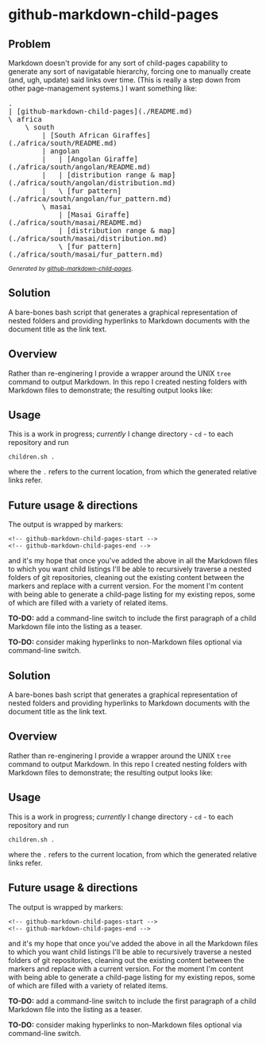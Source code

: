 # github-markdown-child-pages

## Problem

Markdown doesn't provide for any sort of child-pages capability to generate any sort of navigatable hierarchy, forcing one to manually create (and, ugh, update) said links over time. (This is really a step down from other page-management systems.) I want something like:

<!-- github-markdown-child-pages-start -->
<p style="font-family:monospace;">
.<br>
| [github-markdown-child-pages](./README.md)<br>
\ africa<br>
&nbsp;&nbsp;&nbsp;&nbsp;\ south<br>
&nbsp;&nbsp;&nbsp;&nbsp;&nbsp;&nbsp;&nbsp;&nbsp;| [South African Giraffes](./africa/south/README.md)<br>
&nbsp;&nbsp;&nbsp;&nbsp;&nbsp;&nbsp;&nbsp;&nbsp;| angolan<br>
&nbsp;&nbsp;&nbsp;&nbsp;&nbsp;&nbsp;&nbsp;&nbsp;|&nbsp;&nbsp;&nbsp;| [Angolan Giraffe](./africa/south/angolan/README.md)<br>
&nbsp;&nbsp;&nbsp;&nbsp;&nbsp;&nbsp;&nbsp;&nbsp;|&nbsp;&nbsp;&nbsp;| [distribution range & map](./africa/south/angolan/distribution.md)<br>
&nbsp;&nbsp;&nbsp;&nbsp;&nbsp;&nbsp;&nbsp;&nbsp;|&nbsp;&nbsp;&nbsp;\ [fur pattern](./africa/south/angolan/fur_pattern.md)<br>
&nbsp;&nbsp;&nbsp;&nbsp;&nbsp;&nbsp;&nbsp;&nbsp;\ masai<br>
&nbsp;&nbsp;&nbsp;&nbsp;&nbsp;&nbsp;&nbsp;&nbsp;&nbsp;&nbsp;&nbsp;&nbsp;| [Masai Giraffe](./africa/south/masai/README.md)<br>
&nbsp;&nbsp;&nbsp;&nbsp;&nbsp;&nbsp;&nbsp;&nbsp;&nbsp;&nbsp;&nbsp;&nbsp;| [distribution range & map](./africa/south/masai/distribution.md)<br>
&nbsp;&nbsp;&nbsp;&nbsp;&nbsp;&nbsp;&nbsp;&nbsp;&nbsp;&nbsp;&nbsp;&nbsp;\ [fur pattern](./africa/south/masai/fur_pattern.md)<br>
</p>
<small><i>Generated by <a href="https://github.com/mickeys/github-markdown-child-pages">github-markdown-child-pages</a></i>.</small>
<!-- github-markdown-child-pages-end -->

## Solution
A bare-bones bash script that generates a graphical representation of nested folders and providing hyperlinks to Markdown documents with the document title as the link text.

## Overview

Rather than re-enginering I provide a wrapper around the UNIX `tree` command to output Markdown. In this repo I created nesting folders with Markdown files to demonstrate; the resulting output looks like:

## Usage

This is a work in progress; _currently_ I change directory - `cd` - to each repository and run

```
children.sh .
```

where the `.` refers to the current location, from which the generated relative links refer. 

## Future usage & directions

The output is wrapped by markers:

```
<!-- github-markdown-child-pages-start -->
<!-- github-markdown-child-pages-end -->
```

and it's my hope that once you've added the above in all the Markdown files to which you want child
listings I'll be able to recursively traverse a nested folders of git repositories, cleaning out the existing content between the markers and replace with a current version. For the moment I'm content with being able to generate a child-page listing for my existing repos, some of which are filled with a variety of related items.

**TO-DO:** add a command-line switch to include the first paragraph of a child Markdown file into the listing as a teaser.

**TO-DO:** consider making hyperlinks to non-Markdown files optional via command-line switch.


## Solution
A bare-bones bash script that generates a graphical representation of nested folders and providing hyperlinks to Markdown documents with the document title as the link text.

## Overview

Rather than re-enginering I provide a wrapper around the UNIX `tree` command to output Markdown. In this repo I created nesting folders with Markdown files to demonstrate; the resulting output looks like:

## Usage

This is a work in progress; _currently_ I change directory - `cd` - to each repository and run

```
children.sh .
```

where the `.` refers to the current location, from which the generated relative links refer. 

## Future usage & directions

The output is wrapped by markers:

```
<!-- github-markdown-child-pages-start -->
<!-- github-markdown-child-pages-end -->
```

and it's my hope that once you've added the above in all the Markdown files to which you want child
listings I'll be able to recursively traverse a nested folders of git repositories, cleaning out the existing content between the markers and replace with a current version. For the moment I'm content with being able to generate a child-page listing for my existing repos, some of which are filled with a variety of related items.

**TO-DO:** add a command-line switch to include the first paragraph of a child Markdown file into the listing as a teaser.

**TO-DO:** consider making hyperlinks to non-Markdown files optional via command-line switch.